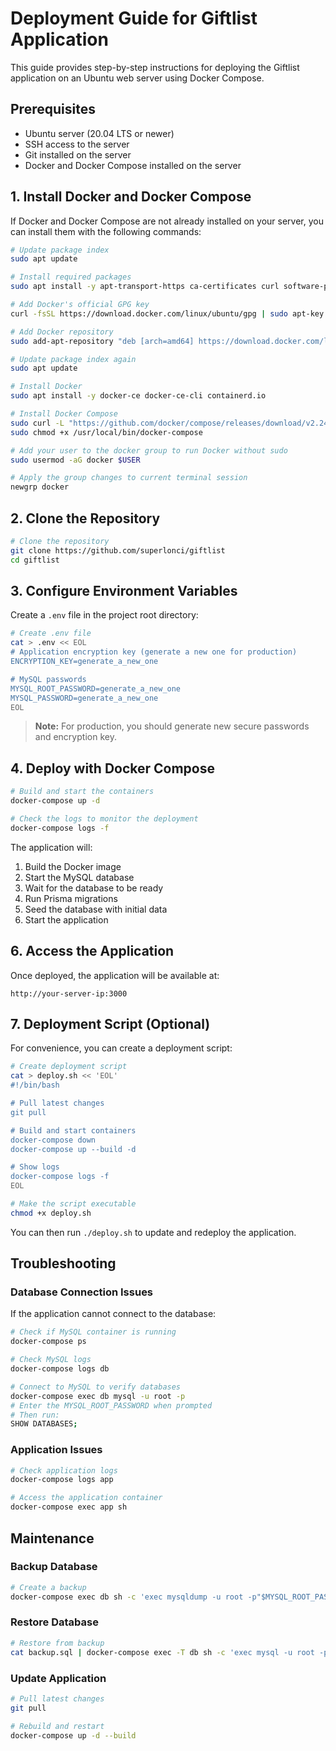 # Deployment Guide for Giftlist Application

This guide provides step-by-step instructions for deploying the Giftlist application on an Ubuntu web server using
Docker Compose.

## Prerequisites

- Ubuntu server (20.04 LTS or newer)
- SSH access to the server
- Git installed on the server
- Docker and Docker Compose installed on the server

## 1. Install Docker and Docker Compose

If Docker and Docker Compose are not already installed on your server, you can install them with the following commands:

```bash
# Update package index
sudo apt update

# Install required packages
sudo apt install -y apt-transport-https ca-certificates curl software-properties-common

# Add Docker's official GPG key
curl -fsSL https://download.docker.com/linux/ubuntu/gpg | sudo apt-key add -

# Add Docker repository
sudo add-apt-repository "deb [arch=amd64] https://download.docker.com/linux/ubuntu $(lsb_release -cs) stable"

# Update package index again
sudo apt update

# Install Docker
sudo apt install -y docker-ce docker-ce-cli containerd.io

# Install Docker Compose
sudo curl -L "https://github.com/docker/compose/releases/download/v2.24.6/docker-compose-$(uname -s)-$(uname -m)" -o /usr/local/bin/docker-compose
sudo chmod +x /usr/local/bin/docker-compose

# Add your user to the docker group to run Docker without sudo
sudo usermod -aG docker $USER

# Apply the group changes to current terminal session
newgrp docker
```

## 2. Clone the Repository

```bash
# Clone the repository
git clone https://github.com/superlonci/giftlist
cd giftlist
```

## 3. Configure Environment Variables

Create a `.env` file in the project root directory:

```bash
# Create .env file
cat > .env << EOL
# Application encryption key (generate a new one for production)
ENCRYPTION_KEY=generate_a_new_one

# MySQL passwords
MYSQL_ROOT_PASSWORD=generate_a_new_one
MYSQL_PASSWORD=generate_a_new_one
EOL
```

> **Note:** For production, you should generate new secure passwords and encryption key.

## 4. Deploy with Docker Compose

```bash
# Build and start the containers
docker-compose up -d

# Check the logs to monitor the deployment
docker-compose logs -f
```

The application will:

1. Build the Docker image
2. Start the MySQL database
3. Wait for the database to be ready
4. Run Prisma migrations
5. Seed the database with initial data
6. Start the application

## 6. Access the Application

Once deployed, the application will be available at:

```
http://your-server-ip:3000
```

## 7. Deployment Script (Optional)

For convenience, you can create a deployment script:

```bash
# Create deployment script
cat > deploy.sh << 'EOL'
#!/bin/bash

# Pull latest changes
git pull

# Build and start containers
docker-compose down
docker-compose up --build -d

# Show logs
docker-compose logs -f
EOL

# Make the script executable
chmod +x deploy.sh
```

You can then run `./deploy.sh` to update and redeploy the application.

## Troubleshooting

### Database Connection Issues

If the application cannot connect to the database:

```bash
# Check if MySQL container is running
docker-compose ps

# Check MySQL logs
docker-compose logs db

# Connect to MySQL to verify databases
docker-compose exec db mysql -u root -p
# Enter the MYSQL_ROOT_PASSWORD when prompted
# Then run:
SHOW DATABASES;
```

### Application Issues

```bash
# Check application logs
docker-compose logs app

# Access the application container
docker-compose exec app sh
```

## Maintenance

### Backup Database

```bash
# Create a backup
docker-compose exec db sh -c 'exec mysqldump -u root -p"$MYSQL_ROOT_PASSWORD" giftlist' > backup.sql
```

### Restore Database

```bash
# Restore from backup
cat backup.sql | docker-compose exec -T db sh -c 'exec mysql -u root -p"$MYSQL_ROOT_PASSWORD" giftlist'
```

### Update Application

```bash
# Pull latest changes
git pull

# Rebuild and restart
docker-compose up -d --build
```

